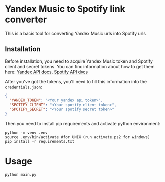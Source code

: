 # Yandex Music to Spotify link converter

This is a bacis tool for converting Yandex Music urls into Spotify urls

## Installation
Before installation, you need to acquire Yandex Music token and Spotify 
client and secret tokens. You can find information about how to get them here: 
[Yandex API docs](https://yandex-music.readthedocs.io/en/main/token.html),
[Spotify API docs](https://developer.spotify.com/documentation/web-api/tutorials/getting-started)

After you've got the tokens, you'll need to fill this information into the `credentials.json`:
```json
{
  "YANDEX_TOKEN": "<Your yandex api token>",
  "SPOTIFY_CLIENT": "<Your spotify client token>",
  "SPOTIFY_SECRET": "<Your spotify secret token>"
}
```

Then you need to install pip requirements and activate python environment:

```shell
python -m venv .env
source .env/bin/activate #for UNIX (run activate.ps2 for windows)
pip install -r requirements.txt
```

# Usage
`python main.py`

